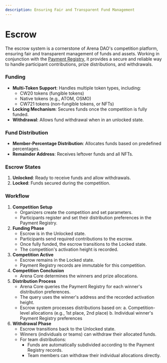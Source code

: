 ```yaml
---
description: Ensuring Fair and Transparent Fund Management
---
```


# Escrow

The escrow system is a cornerstone of Arena DAO's competition platform, ensuring fair and transparent management of funds and assets. Working in conjunction with the [Payment Registry](payment-registry.md), it provides a secure and reliable way to handle participant contributions, prize distributions, and withdrawals.

### Funding

* **Multi-Token Support**: Handles multiple token types, including:
  * CW20 tokens (fungible tokens)
  * Native tokens (e.g., ATOM, OSMO)
  * CW721 tokens (non-fungible tokens, or NFTs)
* **Locking Mechanism**: Secures funds once the competition is fully funded.
* **Withdrawal**: Allows fund withdrawal when in an unlocked state.

### Fund Distribution

* **Member-Percentage Distribution**: Allocates funds based on predefined percentages.
* **Remainder Address**: Receives leftover funds and all NFTs.

### Escrow States

1. **Unlocked**: Ready to receive funds and allow withdrawals.
2. **Locked**: Funds secured during the competition.

### Workflow

1. **Competition Setup**
   * Organizers create the competition and set parameters.
   * Participants register and set their distribution preferences in the Payment Registry.
2. **Funding Phase**
   * Escrow is in the Unlocked state.
   * Participants send required contributions to the escrow.
   * Once fully funded, the escrow transitions to the Locked state.
   * The competition's activation height is recorded.
3. **Competition Active**
   * Escrow remains in the Locked state.
   * Payment Registry records are immutable for this competition.
4. **Competition Conclusion**
   * Arena Core determines the winners and prize allocations.
5. **Distribution Process**
   * Arena Core queries the Payment Registry for each winner's distribution preferences.
   * The query uses the winner's address and the recorded activation height.
   * Escrow system processes distributions based on: a. Competition-level allocations (e.g., 1st place, 2nd place) b. Individual winner's Payment Registry preferences
6. **Withdrawal Phase**
   * Escrow transitions back to the Unlocked state.
   * Winners (individuals or teams) can withdraw their allocated funds.
   * For team distributions:
     * Funds are automatically subdivided according to the Payment Registry records.
     * Team members can withdraw their individual allocations directly.
